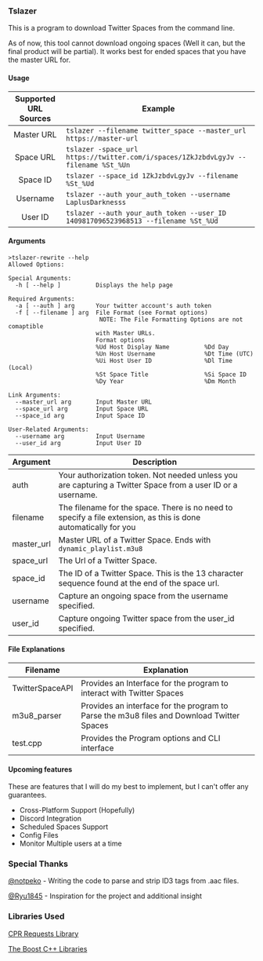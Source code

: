 ### Tslazer
This is a program to download Twitter Spaces from the command line. 

As of now, this tool cannot download ongoing spaces (Well it can, but the final product will be partial). It works best for ended spaces that you have the master URL for. 
#### Usage

|  Supported URL Sources | Example|
| :------------: | -------------- |
|   Master URL | `tslazer --filename twitter_space --master_url https://master-url` |
| Space URL | `tslazer -space_url https://twitter.com/i/spaces/1ZkJzbdvLgyJv --filename %St_%Un` |
| Space ID | `tslazer --space_id 1ZkJzbdvLgyJv --filename %St_%Ud` |
| Username| `tslazer --auth your_auth_token --username LaplusDarknesss`
| User ID | `tslazer --auth your_auth_token --user_ID 1409817096523968513 --filename %St_%Ud`|

#### Arguments


    >tslazer-rewrite --help
    Allowed Options:
    
    Special Arguments:
      -h [ --help ]          Displays the help page
    
    Required Arguments:
      -a [ --auth ] arg      Your twitter account's auth token
      -f [ --filename ] arg  File Format (see Format options)
                              NOTE: The File Formatting Options are not comaptible
                             with Master URLs.
                             Format options
                             %Ud Host Display Name          %Dd Day
                             %Un Host Username              %Dt Time (UTC)
                             %Ui Host User ID               %Dl Time (Local)
                             %St Space Title                %Si Space ID
                             %Dy Year                       %Dm Month
    
    Link Arguments:
      --master_url arg       Input Master URL
      --space_url arg        Input Space URL
      --space_id arg         Input Space ID
    
    User-Related Arguments:
      --username arg         Input Username
      --user_id arg          Input User ID

|  Argument  |  Description |
| ------------ | ------------ |
|   auth | Your authorization token. Not needed unless you are capturing a Twitter Space from a user ID or a username.  |
|  filename | The filename for the space. There is no need  to specify a file extension, as this is done automatically for you|
| master_url | Master URL of a Twitter Space. Ends with `dynamic_playlist.m3u8` |
| space_url | The Url of a Twitter Space. |
| space_id | The ID of a Twitter Space. This is the 13 character sequence found at the end of the space url.
| username | Capture an ongoing space from the username specified. |
| user_id | Capture ongoing Twitter space from the user_id specified. |

#### File Explanations
| Filename  | Explanation  |
| ------------ | ------------ |
|  TwitterSpaceAPI |  Provides an Interface for the program to interact with Twitter Spaces |
| m3u8_parser  | Provides an interface for the program to Parse the m3u8 files and Download Twitter Spaces  |
| test.cpp  | Provides the Program options and CLI interface  |

#### Upcoming features
These are features that I will do my best to implement, but I can't offer any guarantees. 

- Cross-Platform Support (Hopefully)
- Discord Integration
- Scheduled Spaces Support
- Config Files
- Monitor Multiple users at a time

### Special Thanks
[@notpeko](https://github.com/notpeko "@notpeko") - Writing the code to parse and strip ID3 tags from .aac files.

[@Ryu1845](https://github.com/Ryu1845 "@Ryu1845") - Inspiration for the project and additional insight

### Libraries Used
[CPR Requests Library](https://docs.libcpr.org/ "CPR Requests Library")

[The Boost C++ Libraries](https://www.boost.org/ "The Boost C++ Libraries")
